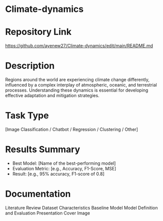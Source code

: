 # Climate-dynamics
 
# Repository Link
https://github.com/ayenew27/Climate-dynamics/edit/main/README.md 
# Description
Regions around the world are experiencing climate change differently, influenced by a complex interplay of atmospheric, oceanic, and terrestrial processes. Understanding these dynamics is essential for developing effective adaptation and mitigation strategies.
# Task Type
[Image Classification / Chatbot / Regression / Clustering / Other]

# Results Summary
- Best Model: [Name of the best-performing model]
- Evaluation Metric: [e.g., Accuracy, F1-Score, MSE]
- Result: [e.g., 95% accuracy, F1-score of 0.8]
# Documentation

Literature Review
Dataset Characteristics
Baseline Model
Model Definition and Evaluation
Presentation
Cover Image
